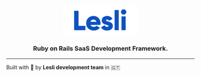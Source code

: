 <p align="center">
    <img width="200" alt="Lesli logo" src="../images/app-logo.svg" />
</p>

<h3 align="center">Ruby on Rails SaaS Development Framework.</h3>

<hr/>

Built with :blue_heart: by **Lesli development team** in :guatemala:
